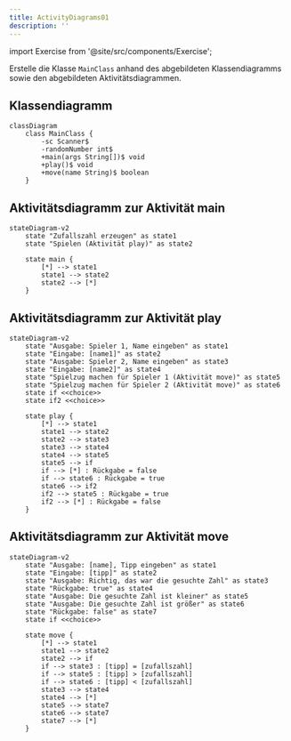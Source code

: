 ```yaml
---
title: ActivityDiagrams01
description: ''
---
```


import Exercise from '@site/src/components/Exercise';

Erstelle die Klasse `MainClass` anhand des abgebildeten Klassendiagramms sowie den abgebildeten Aktivitätsdiagrammen.

## Klassendiagramm
```mermaid
classDiagram
    class MainClass {
        -sc Scanner$
        -randomNumber int$
        +main(args String[])$ void
        +play()$ void
        +move(name String)$ boolean
    }
```

## Aktivitätsdiagramm zur Aktivität main
```mermaid
stateDiagram-v2
    state "Zufallszahl erzeugen" as state1
    state "Spielen (Aktivität play)" as state2

    state main {
        [*] --> state1
        state1 --> state2
        state2 --> [*]
    }
```

## Aktivitätsdiagramm zur Aktivität play
```mermaid
stateDiagram-v2
    state "Ausgabe: Spieler 1, Name eingeben" as state1
    state "Eingabe: [name1]" as state2
    state "Ausgabe: Spieler 2, Name eingeben" as state3
    state "Eingabe: [name2]" as state4
    state "Spielzug machen für Spieler 1 (Aktivität move)" as state5
    state "Spielzug machen für Spieler 2 (Aktivität move)" as state6
    state if <<choice>>
    state if2 <<choice>>

    state play {
        [*] --> state1
        state1 --> state2
        state2 --> state3
        state3 --> state4
        state4 --> state5
        state5 --> if
        if --> [*] : Rückgabe = false
        if --> state6 : Rückgabe = true
        state6 --> if2
        if2 --> state5 : Rückgabe = true
        if2 --> [*] : Rückgabe = false
    }
```

## Aktivitätsdiagramm zur Aktivität move
```mermaid
stateDiagram-v2
    state "Ausgabe: [name], Tipp eingeben" as state1
    state "Eingabe: [tipp]" as state2
    state "Ausgabe: Richtig, das war die gesuchte Zahl" as state3
    state "Rückgabe: true" as state4
    state "Ausgabe: Die gesuchte Zahl ist kleiner" as state5
    state "Ausgabe: Die gesuchte Zahl ist größer" as state6
    state "Rückgabe: false" as state7
    state if <<choice>>
    
    state move {
        [*] --> state1
        state1 --> state2
        state2 --> if
        if --> state3 : [tipp] = [zufallszahl]
        if --> state5 : [tipp] > [zufallszahl]
        if --> state6 : [tipp] < [zufallszahl]
        state3 --> state4
        state4 --> [*]
        state5 --> state7
        state6 --> state7
        state7 --> [*]
    }
```

<Exercise pullRequest="35" branchSuffix="activity-diagrams/01" />
